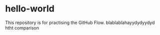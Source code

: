 # hello-world
This repository is for practising the GitHub Flow.
blablablahayydydyydyd
htht
comparison


